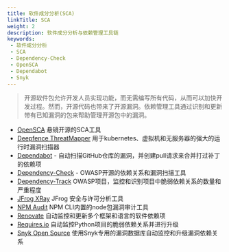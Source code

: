 ```yaml
---
title: 软件成分分析(SCA)
linkTitle: SCA
weight: 2
description: 软件成分分析与依赖管理工具链
keywords:
 - 软件成分分析
 - SCA
 - Dependency-Check
 - OpenSCA
 - Dependabot
 - Snyk
---
```


> 开源软件包允许开发人员实现功能，而无需编写所有代码，从而可以加快开发过程。然而，开源代码也带来了开源漏洞。依赖管理工具通过识别和更新带有已知漏洞的包来帮助管理开源包中的漏洞。
<!--more-->

- [OpenSCA](https://opensca.xmirror.cn/) 悬镜开源的SCA工具
- [Deepfence ThreatMapper](https://github.com/deepfence/ThreatMapper) 用于kubernetes、虚拟机和无服务器的强大的运行时漏洞扫描器
- [Dependabot](https://dependabot.com/) - 自动扫描GitHub仓库的漏洞，并创建pull请求来合并打过补丁的依赖项
- [Dependency-Check](https://owasp.org/www-project-dependency-check/) - OWASP开源的依赖关系和漏洞扫描工具
- [Dependency-Track](https://dependencytrack.org/) OWASP项目，监控和识别项目中脆弱依赖关系的数量和严重程度
- [JFrog XRay](https://jfrog.com/xray/) JFrog 安全与许可分析工具
- [NPM Audit](https://docs.npmjs.com/cli/audit) NPM CLI内置的node包漏洞审计工具
- [Renovate](https://renovate.whitesourcesoftware.com/) 自动监控和更新多个框架和语言的软件依赖项
- [Requires.io](https://requires.io/) 自动监控Python项目的脆弱依赖关系并进行升级
- [Snyk Open Source](https://snyk.io/) 使用Snyk专用的漏洞数据库自动监控和升级漏洞依赖关系
 

